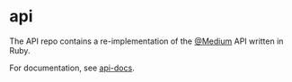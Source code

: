 # api

The API repo contains a re-implementation of the [@Medium](https://github.com/Medium) API written in Ruby.

For documentation, see [api-docs](https://github.com/moderate/api-docs).
